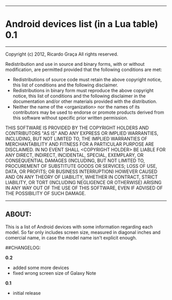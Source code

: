 - - -

# Android devices list (in a Lua table) 0.1

- - -

Copyright (c) 2012, Ricardo Graça
All rights reserved.

Redistribution and use in source and binary forms, with or without
modification, are permitted provided that the following conditions are met:

* Redistributions of source code must retain the above copyright notice,
  this list of conditions and the following disclaimer.
* Redistributions in binary form must reproduce the above copyright notice,
  this list of conditions and the following disclaimer in the
  documentation and/or other materials provided with the distribution.
* Neither the name of the &lt;organization&gt; nor the names of its
  contributors may be used to endorse or promote products
  derived from this software without specific prior written permission.

THIS SOFTWARE IS PROVIDED BY THE COPYRIGHT HOLDERS AND CONTRIBUTORS "AS IS" AND
ANY EXPRESS OR IMPLIED WARRANTIES, INCLUDING, BUT NOT LIMITED TO, THE IMPLIED
WARRANTIES OF MERCHANTABILITY AND FITNESS FOR A PARTICULAR PURPOSE ARE
DISCLAIMED. IN NO EVENT SHALL &lt;COPYRIGHT HOLDER&gt; BE LIABLE FOR ANY
DIRECT, INDIRECT, INCIDENTAL, SPECIAL, EXEMPLARY, OR CONSEQUENTIAL DAMAGES
(INCLUDING, BUT NOT LIMITED TO, PROCUREMENT OF SUBSTITUTE GOODS OR SERVICES;
LOSS OF USE, DATA, OR PROFITS; OR BUSINESS INTERRUPTION) HOWEVER CAUSED AND
ON ANY THEORY OF LIABILITY, WHETHER IN CONTRACT, STRICT LIABILITY, OR TORT
(INCLUDING NEGLIGENCE OR OTHERWISE) ARISING IN ANY WAY OUT OF THE USE OF THIS
SOFTWARE, EVEN IF ADVISED OF THE POSSIBILITY OF SUCH DAMAGE.

- - -

## ABOUT:

This is a list of Android devices with some information regarding each model. So far only includes screen size, measured
in diagonal inches and comercial name, in case the model name isn't explicit enough.

##CHANGELOG:

**0.2**  
  - added some more devices  
  - fixed wrong screen size of Galaxy Note

**0.1**  
  - initial release

